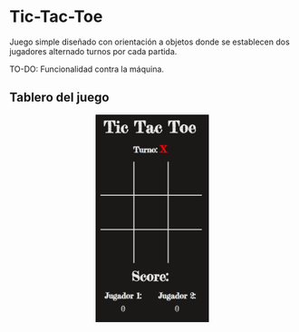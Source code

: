 # Tic-Tac-Toe
Juego simple diseñado con orientación a objetos donde se establecen dos jugadores alternado turnos por cada partida.

TO-DO: Funcionalidad contra la máquina. 

## Tablero del juego
<p align="center">
<img src="https://github.com/LuisFelipeL/Tic-Tac-Toe/blob/master/images/board_game.PNG" width="200px">
</p>
